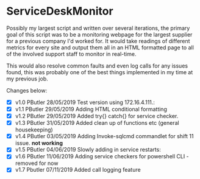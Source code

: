 # ServiceDeskMonitor
Possibly my largest script and written over several iterations, the primary goal of this script was to be a monitoring webpage for the largest supplier for a previous company I'd worked for. It would take readings of different metrics for every site and output them all in an HTML formatted page to all of the involved support staff to monitor in real-time.

This would also resolve common faults and even log calls for any issues found, this was probably one of the best things implemented in my time at my previous job.

Changes below:
- [x]    v1.0            PButler        28/05/2019          Test version using 172.16.4.111.: 
- [x]    v1.1            PButler        29/05/2019          Adding HTML conditional formatting     
- [x]    v1.2            PButler        29/05/2019          Added try{} catch{} for service checker.  
- [x]    v1.3            PButler	       31/05/2019	       Added clean up of functions etc (general housekeeping)	
- [x]    v1.4            PButler        03/05/2019          Adding Invoke-sqlcmd commandlet for shift 11 issue. **not working**
- [x]    v1.5            PButler        04/06/2019          Slowly adding in service restarts:
- [x]    v1.6            PButler        11/06/2019          Adding service checkers for powershell CLI - removed for now 
- [x]    v1.7            Pbutler        07/11/2019          Added call logging feature 
